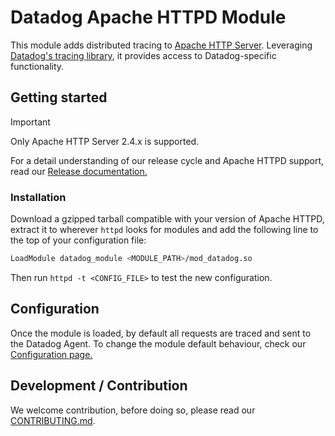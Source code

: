 # Datadog Apache HTTPD Module

This module adds distributed tracing to [Apache HTTP Server](https://httpd.apache.org/). Leveraging [Datadog's tracing library](https://github.com/DataDog/dd-trace-cpp/), it provides access to Datadog-specific functionality.

## Getting started

> [!IMPORTANT]
> Only Apache HTTP Server 2.4.x is supported.
>
> For a detail understanding of our release cycle and Apache HTTPD support, read our [Release documentation.](./doc/release.md)

### Installation
Download a gzipped tarball compatible with your version of Apache HTTPD, extract it to wherever `httpd` looks for modules and add the following line to the top of your configuration file:
````sh
LoadModule datadog_module <MODULE_PATH>/mod_datadog.so
````

Then run `httpd -t <CONFIG_FILE>` to test the new configuration.

## Configuration
Once the module is loaded, by default all requests are traced and sent to the Datadog Agent.
To change the module default behaviour, check our [Configuration page.](./doc/configuration.md) 

## Development / Contribution

We welcome contribution, before doing so, please read our [CONTRIBUTING.md](./CONTRIBUTING.md).

